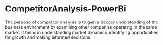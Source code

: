 # CompetitorAnalysis-PowerBi
The purpose of competitor analysis is to gain a deeper understanding of the business environment by examining other companies operating in the same market. It helps in understanding market dynamics, identifying opportunities for growth and making informed decisions.
